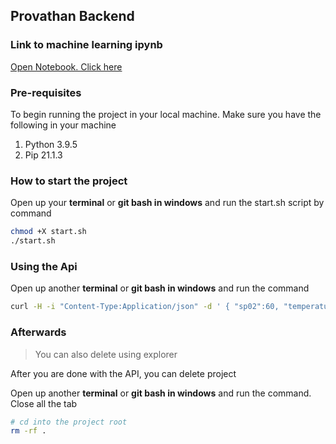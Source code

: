 ## Provathan Backend

### Link to machine learning ipynb

[Open Notebook. Click here](https://github.com/n1rjal/provathan-backend/blob/master/Provathan_Keras.ipynb)

### Pre-requisites

To begin running the project in your local machine.
Make sure you have the following in your machine

1. Python 3.9.5
2. Pip 21.1.3

### How to start the project

Open up your **terminal** or **git bash in windows** and run the start.sh script by command

```bash
chmod +X start.sh
./start.sh
```

### Using the Api

Open up another **terminal** or **git bash in windows** and run the command

```bash
curl -H -i "Content-Type:Application/json" -d ' { "sp02":60, "temperature":102, "CRP":4.0, "HMG":17.5, "WBC":7.5, "PC":150, "KD":false, "HD":false, "RD":true, "AD":true } ' http://127.0.0.1:8000/calculate/
```

### Afterwards

> You can also delete using explorer

After you are done with the API, you can delete project

Open up another **terminal** or **git bash in windows** and run the command. Close all the tab

```bash
# cd into the project root
rm -rf .
```
